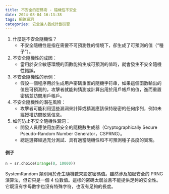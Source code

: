```yaml
---
title: 不安全的密碼術 - 隨機性不安全
date: 2024-08-04 16:13:38
tags: 網路漏洞
categories: 安全達人養成計劃研習
---
```

1. 什麼是不安全隨機性？
	- 不安全隨機性是指在需要不可預測性的情境下，卻生成了可預測的值（“種子”）。
2. 不安全隨機性的成因：
	- 當用於安全敏感環境的函數能夠生成可預測的值時，就會發生不安全隨機性錯誤。
3. 不安全隨機性的示例：
	- 假設一個程序用於生成用戶密碼重置的隨機字符串，如果這個函數輸出的值是可預測的，攻擊者就能夠猜測或計算出用於用戶帳戶的值，進而重置密碼並訪問用戶帳戶。
4. 不安全隨機性的潛在風險：
	- 攻擊者可能利用這些漏洞來計算或猜測應該保持秘密的任何序列，例如未經授權訪問敏感信息。
5. 如何防止不安全隨機性漏洞：
	- 開發人員應使用加密安全的隨機數生成器（Cryptographically Secure Pseudo-Random Number Generator，CSPRNG）。
	- 總是選擇經過充分測試、具有適當隨機性和不可預測種子長度的實現。
#### 例子
``` python
n = sr.choice(xrange(0, 10000))
```
SystemRandom 類別用於產生隨機數來設定密碼值。雖然涉及加密安全的 PRNG 演算法，但它只是一個 4 位數值。這樣的密碼太弱並且不能提供足夠的安全性。它既沒有字母數字也沒有特殊字符，也沒有足夠的長度。